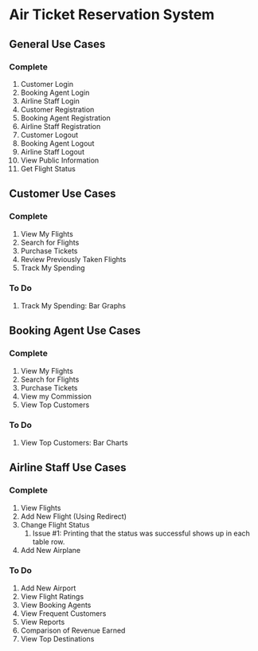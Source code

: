 # Air Ticket Reservation System

## General Use Cases

### Complete

1. Customer Login
1. Booking Agent Login
1. Airline Staff Login
1. Customer Registration
1. Booking Agent Registration
1. Airline Staff Registration
1. Customer Logout
1. Booking Agent Logout
1. Airline Staff Logout
1. View Public Information
1. Get Flight Status

## Customer Use Cases

### Complete

1. View My Flights
1. Search for Flights
1. Purchase Tickets
1. Review Previously Taken Flights
1. Track My Spending

### To Do
1. Track My Spending: Bar Graphs

## Booking Agent Use Cases

### Complete
1. View My Flights
1. Search for Flights
1. Purchase Tickets
1. View my Commission
1. View Top Customers

### To Do
1. View Top Customers: Bar Charts

## Airline Staff Use Cases

### Complete
1. View Flights
1. Add New Flight (Using Redirect)
1. Change Flight Status
    1. Issue #1: Printing that the status was successful shows up in each table row.
1. Add New Airplane

### To Do
1. Add New Airport
1. View Flight Ratings
1. View Booking Agents
1. View Frequent Customers
1. View Reports
1. Comparison of Revenue Earned
1. View Top Destinations